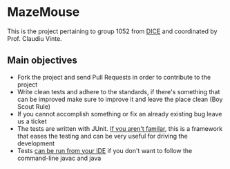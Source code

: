 # MazeMouse
This is the project pertaining to group 1052 from [DICE](http://dice.ase.ro/?lang=en_us) and coordinated by Prof. Claudiu Vinte.

## Main objectives
+ Fork the project and send Pull Requests in order to contribute to the project
+ Write clean tests and adhere to the standards, if there's something that can be improved make sure to improve it and leave the place clean (Boy Scout Rule)
+ If you cannot accomplish something or fix an already existing bug leave us a ticket
+ The tests are written with JUnit. [If you aren't familar](https://github.com/junit-team/junit4/wiki/Getting-started), this is a framework that eases the testing and can be very useful for driving the development
+ Tests [can be run from your IDE](http://stackoverflow.com/a/1381590) if you don't want to follow the command-line javac and java
